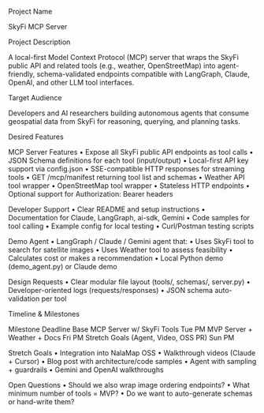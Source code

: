 Project Name

SkyFi MCP Server

Project Description

A local-first Model Context Protocol (MCP) server that wraps the SkyFi public API and related tools (e.g., weather, OpenStreetMap) into agent-friendly, schema-validated endpoints compatible with LangGraph, Claude, OpenAI, and other LLM tool interfaces.

Target Audience

Developers and AI researchers building autonomous agents that consume geospatial data from SkyFi for reasoning, querying, and planning tasks.

Desired Features

MCP Server Features
	•	Expose all SkyFi public API endpoints as tool calls
	•	JSON Schema definitions for each tool (input/output)
	•	Local-first API key support via config.json
	•	SSE-compatible HTTP responses for streaming tools
	•	GET /mcp/manifest returning tool list and schemas
	•	Weather API tool wrapper
	•	OpenStreetMap tool wrapper
	•	Stateless HTTP endpoints
	•	Optional support for Authorization: Bearer headers

Developer Support
	•	Clear README and setup instructions
	•	Documentation for Claude, LangGraph, ai-sdk, Gemini
	•	Code samples for tool calling
	•	Example config for local testing
	•	Curl/Postman testing scripts

Demo Agent
	•	LangGraph / Claude / Gemini agent that:
	•	Uses SkyFi tool to search for satellite images
	•	Uses Weather tool to assess feasibility
	•	Calculates cost or makes a recommendation
	•	Local Python demo (demo_agent.py) or Claude demo

Design Requests
	•	Clear modular file layout (tools/, schemas/, server.py)
	•	Developer-oriented logs (requests/responses)
	•	JSON schema auto-validation per tool

Timeline & Milestones

Milestone	Deadline
Base MCP Server w/ SkyFi Tools	Tue PM
MVP Server + Weather + Docs	Fri PM
Stretch Goals (Agent, Video, OSS PR)	Sun PM

Stretch Goals
	•	Integration into NalaMap OSS
	•	Walkthrough videos (Claude + Cursor)
	•	Blog post with architecture/code samples
	•	Agent with sampling + guardrails
	•	Gemini and OpenAI walkthroughs

Open Questions
	•	Should we also wrap image ordering endpoints?
	•	What minimum number of tools = MVP?
	•	Do we want to auto-generate schemas or hand-write them?